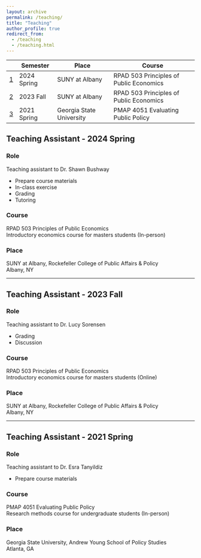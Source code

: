 ```yaml
---
layout: archive
permalink: /teaching/
title: "Teaching"
author_profile: true
redirect_from: 
  - /teaching
  - /teaching.html
---
```


| |Semester | Place | Course |
|:---:|-------- | ------ | ------------- |
| [1](#teaching-assistant---2024-spring) | 2024 Spring | SUNY at Albany | RPAD 503 Principles of Public Economics |
| [2](#teaching-assistant---2023-fall) | 2023 Fall| SUNY at Albany | RPAD 503 Principles of Public Economics |
| [3](#teaching-assistant---2021-spring) |2021 Spring | Georgia State University | PMAP 4051 Evaluating Public Policy |


## Teaching Assistant - 2024 Spring

### Role 
Teaching assistant to Dr. Shawn Bushway

* Prepare course materials
* In-class exercise
* Grading
* Tutoring 

### Course 
RPAD 503 Principles of Public Economics  
Introductory economics course for masters students (In-person)

### Place 
SUNY at Albany, Rockefeller College of Public Affairs & Policy  
Albany, NY

---

## Teaching Assistant - 2023 Fall

### Role 
Teaching assistant to Dr. Lucy Sorensen

* Grading
* Discussion 

### Course 
RPAD 503 Principles of Public Economics  
Introductory economics course for masters students (Online)

### Place 
SUNY at Albany, Rockefeller College of Public Affairs & Policy  
Albany, NY

---
 
## Teaching Assistant - 2021 Spring

### Role 
Teaching assistant to Dr. Esra Tanyildiz

* Prepare course materials

### Course 
PMAP 4051 Evaluating Public Policy  
Research methods course for undergraduate students (In-person)

### Place 
Georgia State University, Andrew Young School of Policy Studies  
Atlanta, GA
